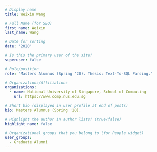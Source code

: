 ```yaml
---
# Display name
title: Weixin Wang

# Full Name (for SEO) 
first_name: Weixin
last_name: Wang

# Date for sorting
date: '2020'

# Is this the primary user of the site?
superuser: false

# Role/position
role: "Masters Alumnus (Spring '20). Thesis: Text-To-SQL Parsing."

# Organizations/Affiliations
organizations:
  - name: National University of Singapore, School of Computing
    url: https://www.comp.nus.edu.sg

# Short bio (displayed in user profile at end of posts)
bio: Masters Alumnus (Spring '20). 

# Highlight the author in author lists? (true/false)
highlight_name: false

# Organizational groups that you belong to (for People widget)
user_groups:
  - Graduate Alumni
---
```

